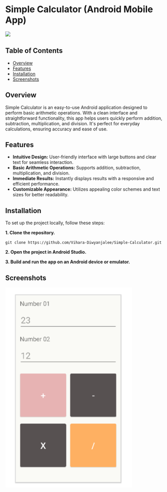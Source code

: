 # Simple Calculator (Android Mobile App)

<p><a href="https://github.com/Vihara-Diwyanjalee"><img src="https://skillicons.dev/icons?i=kotlin,androidstudio,git,github" width=200></a></p>

## Table of Contents

- [Overview](#overview)
- [Features](#features)
- [Installation](#installation)
- [Screenshots](#screenshots)

## Overview

Simple Calculator is an easy-to-use Android application designed to perform basic arithmetic operations. With a clean interface and straightforward functionality, this app helps users quickly perform addition, subtraction, multiplication, and division. It's perfect for everyday calculations, ensuring accuracy and ease of use.

## Features

- **Intuitive Design:** User-friendly interface with large buttons and clear text for seamless interaction.
- **Basic Arithmetic Operations:** Supports addition, subtraction, multiplication, and division.
- **Immediate Results:** Instantly displays results with a responsive and efficient performance.
- **Customizable Appearance:** Utilizes appealing color schemes and text sizes for better readability.

## Installation

To set up the project locally, follow these steps:

**1. Clone the repository.**

```
git clone https://github.com/Vihara-Diwyanjalee/Simple-Calculator.git
```

**2. Open the project in Android Studio.**

**3. Build and run the app on an Android device or emulator.**

## Screenshots

<img src="https://github.com/Vihara-Diwyanjalee/Simple-Calculator/blob/main/app/src/main/res/drawable/cal.png" alt="Cal-Screenshots" width=400>

